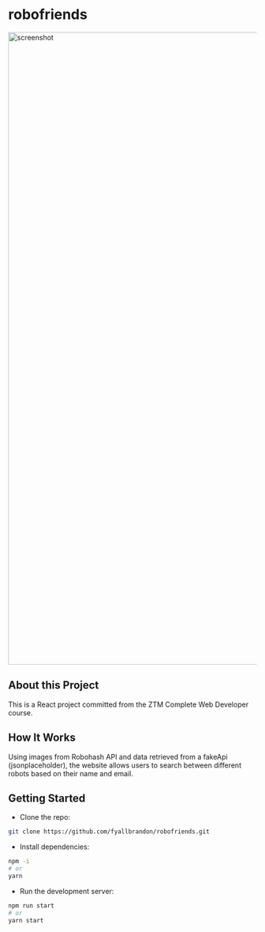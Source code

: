 # robofriends
<img width="1280" alt="screenshot" src="https://github.com/fyallbrandon/robofriends/assets/156007704/514d8401-e17f-4f74-b104-49ecc9a5273d">

## About this Project

This is a React project committed from the ZTM Complete Web Developer course. 

## How It Works

Using images from Robohash API and data retrieved from a fakeApi (jsonplaceholder), the website allows users to search between different robots based on their name and email.

## Getting Started

- Clone the repo:
```bash
git clone https://github.com/fyallbrandon/robofriends.git
```

- Install dependencies:
```bash
npm -i
# or
yarn
```

- Run the development server:
```bash
npm run start
# or
yarn start
